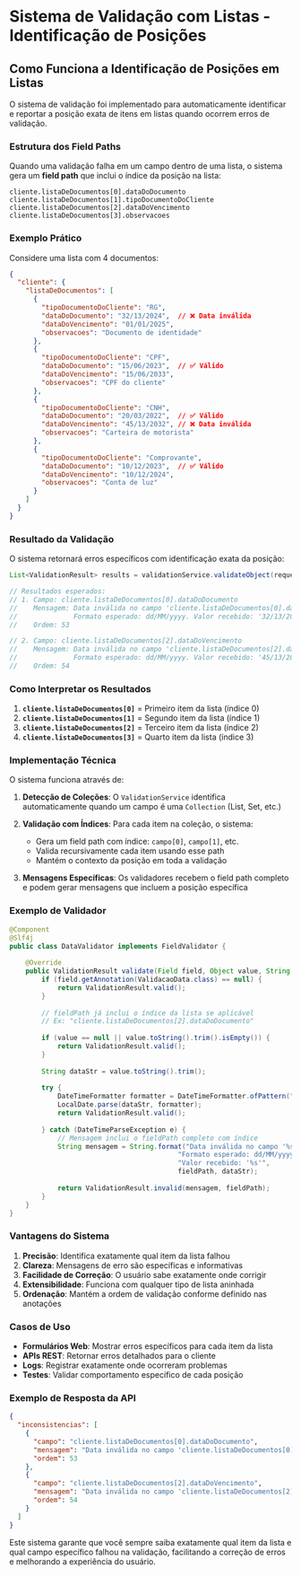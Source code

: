# Sistema de Validação com Listas - Identificação de Posições

## Como Funciona a Identificação de Posições em Listas

O sistema de validação foi implementado para automaticamente identificar e reportar a posição exata de itens em listas quando ocorrem erros de validação.

### Estrutura dos Field Paths

Quando uma validação falha em um campo dentro de uma lista, o sistema gera um **field path** que inclui o índice da posição na lista:

```
cliente.listaDeDocumentos[0].dataDoDocumento
cliente.listaDeDocumentos[1].tipoDocumentoDoCliente
cliente.listaDeDocumentos[2].dataDoVencimento
cliente.listaDeDocumentos[3].observacoes
```

### Exemplo Prático

Considere uma lista com 4 documentos:

```json
{
  "cliente": {
    "listaDeDocumentos": [
      {
        "tipoDocumentoDoCliente": "RG",
        "dataDoDocumento": "32/13/2024",  // ❌ Data inválida
        "dataDoVencimento": "01/01/2025",
        "observacoes": "Documento de identidade"
      },
      {
        "tipoDocumentoDoCliente": "CPF",
        "dataDoDocumento": "15/06/2023",  // ✅ Válido
        "dataDoVencimento": "15/06/2033",
        "observacoes": "CPF do cliente"
      },
      {
        "tipoDocumentoDoCliente": "CNH",
        "dataDoDocumento": "20/03/2022",  // ✅ Válido
        "dataDoVencimento": "45/13/2032", // ❌ Data inválida
        "observacoes": "Carteira de motorista"
      },
      {
        "tipoDocumentoDoCliente": "Comprovante",
        "dataDoDocumento": "10/12/2023",  // ✅ Válido
        "dataDoVencimento": "10/12/2024",
        "observacoes": "Conta de luz"
      }
    ]
  }
}
```

### Resultado da Validação

O sistema retornará erros específicos com identificação exata da posição:

```java
List<ValidationResult> results = validationService.validateObject(request);

// Resultados esperados:
// 1. Campo: cliente.listaDeDocumentos[0].dataDoDocumento
//    Mensagem: Data inválida no campo 'cliente.listaDeDocumentos[0].dataDoDocumento'. 
//              Formato esperado: dd/MM/yyyy. Valor recebido: '32/13/2024'
//    Ordem: 53

// 2. Campo: cliente.listaDeDocumentos[2].dataDoVencimento
//    Mensagem: Data inválida no campo 'cliente.listaDeDocumentos[2].dataDoVencimento'. 
//              Formato esperado: dd/MM/yyyy. Valor recebido: '45/13/2032'
//    Ordem: 54
```

### Como Interpretar os Resultados

1. **`cliente.listaDeDocumentos[0]`** = Primeiro item da lista (índice 0)
2. **`cliente.listaDeDocumentos[1]`** = Segundo item da lista (índice 1)
3. **`cliente.listaDeDocumentos[2]`** = Terceiro item da lista (índice 2)
4. **`cliente.listaDeDocumentos[3]`** = Quarto item da lista (índice 3)

### Implementação Técnica

O sistema funciona através de:

1. **Detecção de Coleções**: O `ValidationService` identifica automaticamente quando um campo é uma `Collection` (List, Set, etc.)

2. **Validação com Índices**: Para cada item na coleção, o sistema:
   - Gera um field path com índice: `campo[0]`, `campo[1]`, etc.
   - Valida recursivamente cada item usando esse path
   - Mantém o contexto da posição em toda a validação

3. **Mensagens Específicas**: Os validadores recebem o field path completo e podem gerar mensagens que incluem a posição específica

### Exemplo de Validador

```java
@Component
@Slf4j
public class DataValidator implements FieldValidator {
    
    @Override
    public ValidationResult validate(Field field, Object value, String fieldPath) {
        if (field.getAnnotation(ValidacaoData.class) == null) {
            return ValidationResult.valid();
        }
        
        // fieldPath já inclui o índice da lista se aplicável
        // Ex: "cliente.listaDeDocumentos[2].dataDoDocumento"
        
        if (value == null || value.toString().trim().isEmpty()) {
            return ValidationResult.valid();
        }
        
        String dataStr = value.toString().trim();
        
        try {
            DateTimeFormatter formatter = DateTimeFormatter.ofPattern("dd/MM/yyyy");
            LocalDate.parse(dataStr, formatter);
            return ValidationResult.valid();
            
        } catch (DateTimeParseException e) {
            // Mensagem inclui o fieldPath completo com índice
            String mensagem = String.format("Data inválida no campo '%s'. " +
                                          "Formato esperado: dd/MM/yyyy. " +
                                          "Valor recebido: '%s'", 
                                          fieldPath, dataStr);
            
            return ValidationResult.invalid(mensagem, fieldPath);
        }
    }
}
```

### Vantagens do Sistema

1. **Precisão**: Identifica exatamente qual item da lista falhou
2. **Clareza**: Mensagens de erro são específicas e informativas
3. **Facilidade de Correção**: O usuário sabe exatamente onde corrigir
4. **Extensibilidade**: Funciona com qualquer tipo de lista aninhada
5. **Ordenação**: Mantém a ordem de validação conforme definido nas anotações

### Casos de Uso

- **Formulários Web**: Mostrar erros específicos para cada item da lista
- **APIs REST**: Retornar erros detalhados para o cliente
- **Logs**: Registrar exatamente onde ocorreram problemas
- **Testes**: Validar comportamento específico de cada posição

### Exemplo de Resposta da API

```json
{
  "inconsistencias": [
    {
      "campo": "cliente.listaDeDocumentos[0].dataDoDocumento",
      "mensagem": "Data inválida no campo 'cliente.listaDeDocumentos[0].dataDoDocumento'. Formato esperado: dd/MM/yyyy. Valor recebido: '32/13/2024'",
      "ordem": 53
    },
    {
      "campo": "cliente.listaDeDocumentos[2].dataDoVencimento",
      "mensagem": "Data inválida no campo 'cliente.listaDeDocumentos[2].dataDoVencimento'. Formato esperado: dd/MM/yyyy. Valor recebido: '45/13/2032'",
      "ordem": 54
    }
  ]
}
```

Este sistema garante que você sempre saiba exatamente qual item da lista e qual campo específico falhou na validação, facilitando a correção de erros e melhorando a experiência do usuário. 